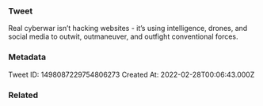 ### Tweet
Real cyberwar isn’t hacking websites - it’s using intelligence, drones, and social media to outwit, outmaneuver, and outfight conventional forces.

### Metadata
Tweet ID: 1498087229754806273
Created At: 2022-02-28T00:06:43.000Z

### Related

